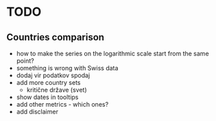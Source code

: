 # TODO

## Countries comparison

- how to make the series on the logarithmic scale start from the same point? 
- something is wrong with Swiss data
- dodaj vir podatkov spodaj
- add more country sets
    - kritične države (svet)
- show dates in tooltips
- add other metrics - which ones?
- add disclaimer
